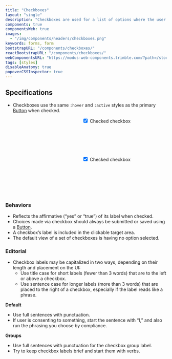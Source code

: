 ```yaml
---
title: "Checkboxes"
layout: "single"
description: "Checkboxes are used for a list of options where the user may select multiple options, including all or none."
components: true
componentsWeb: true
images:
  - "/img/components/headers/checkboxes.png"
keywords: forms, form
bootstrapURL: "/components/checkboxes/"
reactBootstrapURL: "/components/checkboxes/"
webComponentsURL: "https://modus-web-components.trimble.com/?path=/story/user-inputs-checkbox--default"
tags: [styles]
disableAnatomy: true
popoverCSSInspector: true
---
```


## Specifications

- Checkboxes use the same `:hover` and `:active` styles as the primary [Button](/components/web/buttons/) when checked.

<div class="guide-example-block bg-secondary py-5" style="padding-left: 240px !important; --bs-bg-opacity: 0.03; min-height: 120px">
  <div class="guide-sample py-2">
  <div class="form-check my-2">
  <input class="form-check-input pe-none"
    type="checkbox"
    id="flexCheckChecked"
    data-bs-toggle="popover"
    data-bs-placement="left"
    data-bs-custom-class="popover-css-inspector"
    data-css-inspector-hide="color margin padding"
    checked>
  <label class="form-check-label pe-none" for="flexCheckChecked">
    Checked checkbox
  </label>
</div>
</div>
</div>

<div class="guide-example-block bg-secondary py-5" style="padding-left: 240px !important; --bs-bg-opacity: 0.03; min-height: 120px">
  <div class="guide-sample py-2">
  <div class="form-check-sm my-2">
  <input class="form-check-input pe-none"
    type="checkbox"
    id="flexCheckChecked"
    data-bs-toggle="popover"
    data-bs-placement="left"
    data-bs-custom-class="popover-css-inspector"
    data-css-inspector-hide="color margin padding"
    checked>
  <label class="form-check-label pe-none" for="flexCheckChecked">
    Checked checkbox
  </label>
</div>
</div>
</div>

### Behaviors

- Reflects the affirmative (“yes” or “true”) of its label when checked.
- Choices made via checkbox should always be submitted or saved using a [Button](/components/web/buttons/).
- A checkbox’s label is included in the clickable target area.
- The default view of a set of checkboxes is having no option selected.

### Editorial

- Checkbox labels may be capitalized in two ways, depending on their length and placement on the UI:
  - Use title case for short labels (fewer than 3 words) that are to the left or above a checkbox.
  - Use sentence case for longer labels (more than 3 words) that are placed to the right of a checkbox, especially if the label reads like a phrase.

**Default**

- Use full sentences with punctuation.
- If user is consenting to something, start the sentence with “I,” and also run the phrasing you choose by compliance.

**Groups**

- Use full sentences with punctuation for the checkbox group label.
- Try to keep checkbox labels brief and start them with verbs.
